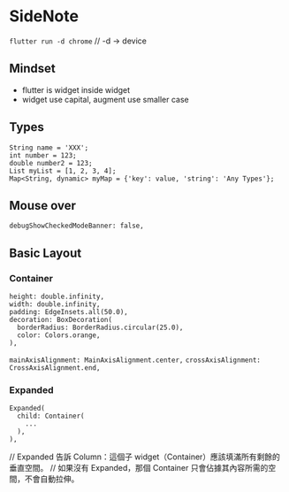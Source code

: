 # SideNote

`flutter run -d chrome` // -d -> device

## Mindset

- flutter is widget inside widget
- widget use capital, augment use smaller case

## Types

```Demo
String name = 'XXX';
int number = 123;
double number2 = 123;
List myList = [1, 2, 3, 4];
Map<String, dynamic> myMap = {'key': value, 'string': 'Any Types'};
```

## Mouse over

`debugShowCheckedModeBanner: false,`

## Basic Layout

### Container

    height: double.infinity,
    width: double.infinity,
    padding: EdgeInsets.all(50.0),
    decoration: BoxDecoration(
      borderRadius: BorderRadius.circular(25.0),
      color: Colors.orange,
    ), 

`mainAxisAlignment: MainAxisAlignment.center,`
`crossAxisAlignment: CrossAxisAlignment.end,`

### Expanded

    Expanded(
      child: Container(
        ...
      ),
    ),

// Expanded 告訴 Column：這個子 widget（Container）應該填滿所有剩餘的垂直空間。
// 如果沒有 Expanded，那個 Container 只會佔據其內容所需的空間，不會自動拉伸。


